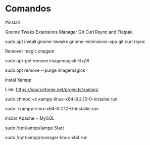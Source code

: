 # Comandos

#install 

Gnome Twaks
Extensions Manager 
Git
Curl
Rsync and Flatpak

sudo apt install gnome-tweaks gnome-extensions-app git curl rsync

Remover magic imagem 

sudo apt-get remove imagemagick-6.q16  

sudo apt remove --purge imagemagick


instal Xampp 

Link: https://sourceforge.net/projects/xampp/

sudo chmod +x xampp-linux-x64-8.2.12-0-installer.run 

sudo ./xampp-linux-x64-8.2.12-0-installer.run

iniciar Apache + MySQL

sudo /opt/lampp/lampp Start 

sudo /opt/lampp/manager-linux-x64.run

